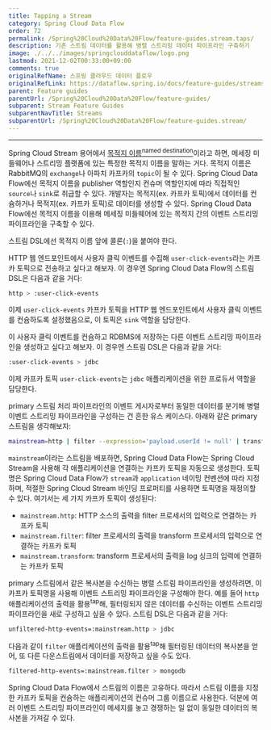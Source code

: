 ```yaml
---
title: Tapping a Stream
category: Spring Cloud Data Flow
order: 72
permalink: /Spring%20Cloud%20Data%20Flow/feature-guides.stream.taps/
description: 기존 스트림 데이터를 활용해 병렬 스트리밍 데이터 파이프라인 구축하기
image: ./../../images/springclouddataflow/logo.png
lastmod: 2021-12-02T00:33:00+09:00
comments: true
originalRefName: 스프링 클라우드 데이터 플로우
originalRefLink: https://dataflow.spring.io/docs/feature-guides/streams/taps/
parent: Feature guides
parentUrl: /Spring%20Cloud%20Data%20Flow/feature-guides/
subparent: Stream Feature Guides
subparentNavTitle: Streams
subparentUrl: /Spring%20Cloud%20Data%20Flow/feature-guides.stream/
---
```


---

Spring Cloud Stream 용어에서 [목적지 이름<sup>named destination</sup>](../feature-guides.stream.named-destinations)이라고 하면, 메세징 미들웨어나 스트리밍 플랫폼에 있는 특정한 목적지 이름을 말하는 거다. 목적지 이름은 RabbitMQ의 `exchange`나 아파치 카프카의 `topic`이 될 수 있다. Spring Cloud Data Flow에선 목적지 이름을 publisher 역할인지 컨슈머 역할인지에 따라 직접적인 `source`나 `sink`로 취급할 수 있다. 개발자는 목적지(ex. 카프카 토픽)에서 데이터를 컨슘하거나 목적지(ex. 카프카 토픽)로 데이터를 생성할 수 있다. Spring Cloud Data Flow에선 목적지 이름을 이용해 메세징 미들웨어에 있는 목적지 간의 이벤트 스트리밍 파이프라인을 구축할 수 있다.

스트림 DSL에선 목적지 이름 앞에 콜론(`:`)을 붙여야 한다.

HTTP 웹 엔드포인트에서 사용자 클릭 이벤트를 수집해 `user-click-events`라는 카프카 토픽으로 전송하고 싶다고 해보자. 이 경우엔 Spring Cloud Data Flow의 스트림 DSL은 다음과 같을 거다:

```sh
http > :user-click-events
```

이제 `user-click-events` 카프카 토픽을 HTTP 웹 엔드포인트에서 사용자 클릭 이벤트를 컨슘하도록 설정했음으로, 이 토픽은 `sink` 역할을 담당한다.

이 사용자 클릭 이벤트를 컨슘하고 RDBMS에 저장하는 다른 이벤트 스트리밍 파이프라인을 생성하고 싶다고 해보자. 이 경우엔 스트림 DSL은 다음과 같을 거다:

```sh
:user-click-events > jdbc
```

이제 카프카 토픽 `user-click-events`는 `jdbc` 애플리케이션을 위한 프로듀서 역할을 담당한다.

primary 스트림 처리 파이프라인의 이벤트 게시자로부터 동일한 데이터를 분기해 병렬 이벤트 스트리밍 파이프라인을 구성하는 건 흔한 유스 케이스다. 아래와 같은 primary 스트림을 생각해보자:

```sh
mainstream=http | filter --expression='payload.userId != null' | transform --expression=payload.sensorValue | log
```

`mainstream`이라는 스트림을 배포하면, Spring Cloud Data Flow는 Spring Cloud Stream을 사용해 각 애플리케이션을 연결하는 카프카 토픽을 자동으로 생성한다. 토픽명은 Spring Cloud Data Flow가 `stream`과 `application` 네이밍 컨벤션에 따라 지정하며, 적절한 Spring Cloud Stream 바인딩 프로퍼티를 사용하면 토픽명을 재정의할 수 있다. 여기서는 세 가지 카프카 토픽이 생성된다:

- `mainstream.http`: HTTP 소스의 출력을 filter 프로세서의 입력으로 연결하는 카프카 토픽
- `mainstream.filter`: filter 프로세서의 출력을 transform 프로세서의 입력으로 연결하는 카프카 토픽
- `mainstream.transform`: transform 프로세서의 출력을 log 싱크의 입력에 연결하는 카프카 토픽

primary 스트림에서 같은 복사본을 수신하는 병렬 스트림 파이프라인을 생성하려면, 이 카프카 토픽명을 사용해 이벤트 스트리밍 파이프라인을 구성해야 한다. 예를 들어 `http` 애플리케이션의 출력을 활용<sup>tap</sup>해, 필터링되지 않은 데이터를 수신하는 이벤트 스트리밍 파이프라인을 새로 구성하고 싶을 수 있다. 스트림 DSL은 다음과 같을 거다:

```sh
unfiltered-http-events=:mainstream.http > jdbc
```

다음과 같이 `filter` 애플리케이션의 출력을 활용<sup>tap</sup>해 필터링된 데이터의 복사본을 얻어, 또 다른 다운스트림에서 데이터를 저장하고 싶을 수도 있다.

```sh
filtered-http-events=:mainstream.filter > mongodb
```

Spring Cloud Data Flow에서 스트림의 이름은 고유하다. 따라서 스트림 이름을 지정한 카프카 토픽을 컨슘하는 애플리케이션의 컨슈머 그룹 이름으로 사용한다. 덕분에 여러 이벤트 스트리밍 파이프라인이 메세지를 놓고 경쟁하는 일 없이 동일한 데이터의 복사본을 가져갈 수 있다.